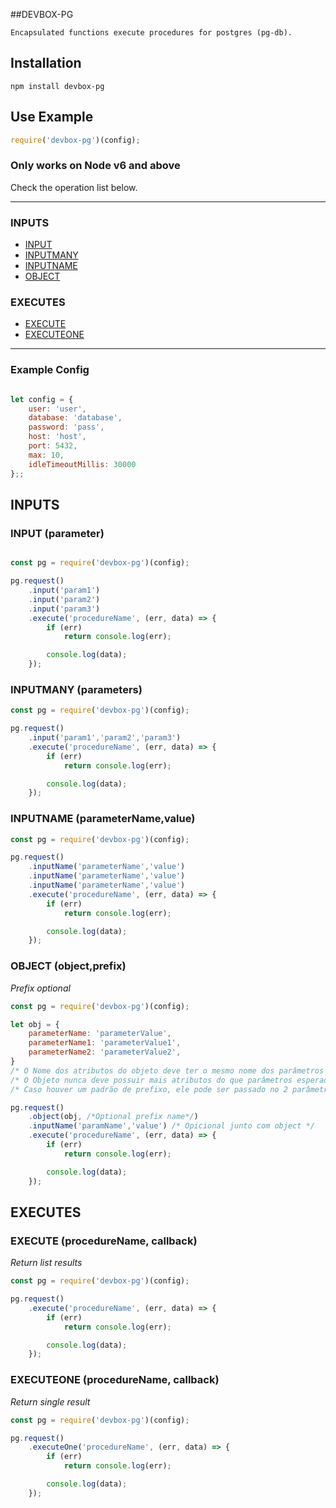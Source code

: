 
##DEVBOX-PG

    Encapsulated functions execute procedures for postgres (pg-db).

## Installation

    npm install devbox-pg

## Use Example

```javascript
require('devbox-pg')(config);
```

### Only works on Node v6 and above ####

Check the operation list below.

---------------------------------------

### INPUTS

* [INPUT](#input-parameter)
* [INPUTMANY](#inputmany-parameters)
* [INPUTNAME](#inputname-parametername-value)
* [OBJECT](#object-object-prefix)

### EXECUTES

* [EXECUTE](#execute-procedurename-callback)
* [EXECUTEONE](#executeone-procedurename-callback)

---------------------------------------

### Example Config
```javascript

let config = {
    user: 'user',
    database: 'database',
    password: 'pass',
    host: 'host',
    port: 5432,
    max: 10,
    idleTimeoutMillis: 30000
};;

```

## INPUTS

### INPUT (parameter)
```javascript

const pg = require('devbox-pg')(config);

pg.request()
    .input('param1')
    .input('param2')
    .input('param3')
    .execute('procedureName', (err, data) => {
        if (err)
            return console.log(err);

        console.log(data);
    });
``` 

### INPUTMANY (parameters)
```javascript
const pg = require('devbox-pg')(config);

pg.request()
    .input('param1','param2','param3')
    .execute('procedureName', (err, data) => {
        if (err)
            return console.log(err);

        console.log(data);
    });
``` 

### INPUTNAME (parameterName,value)
```javascript
const pg = require('devbox-pg')(config);

pg.request()
    .inputName('parameterName','value')
    .inputName('parameterName','value')
    .inputName('parameterName','value')
    .execute('procedureName', (err, data) => {
        if (err)
            return console.log(err);

        console.log(data);
    });
``` 

### OBJECT (object,prefix)
*Prefix optional* 

```javascript
const pg = require('devbox-pg')(config);

let obj = {
    parameterName: 'parameterValue',
    parameterName1: 'parameterValue1',
    parameterName2: 'parameterValue2',
}
/* O Nome dos atributos do objeto deve ter o mesmo nome dos parâmetros */
/* O Objeto nunca deve possuir mais atributos do que parâmetros esperados pela procedure */
/* Caso houver um padrão de prefixo, ele pode ser passado no 2 parâmetro do metodo -object- */

pg.request()
    .object(obj, /*Optional prefix name*/)
    .inputName('paramName','value') /* Opicional junto com object */
    .execute('procedureName', (err, data) => {
        if (err)
            return console.log(err);

        console.log(data);
    });
``` 

## EXECUTES

### EXECUTE (procedureName, callback)
*Return list results* 
```javascript
const pg = require('devbox-pg')(config);

pg.request()
    .execute('procedureName', (err, data) => {
        if (err)
            return console.log(err);

        console.log(data);
    });
``` 

### EXECUTEONE (procedureName, callback)
*Return single result* 
```javascript
const pg = require('devbox-pg')(config);

pg.request()
    .executeOne('procedureName', (err, data) => {
        if (err)
            return console.log(err);

        console.log(data);
    });
``` 
